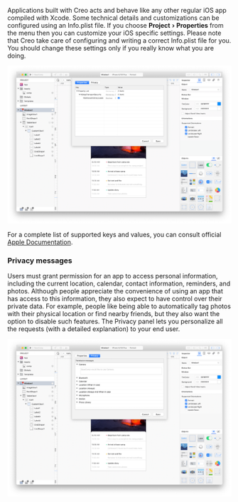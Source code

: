 Applications built with Creo acts and behave like any other regular iOS app compiled with Xcode. Some technical details and customizations can be configured using an Info.plist file.
If you choose **Project** **›** **Properties** from the menu then you can customize your iOS specific settings.
Please note that Creo take care of configuring and writing a correct Info.plist file for you. You should change these settings only if you really know what you are doing.

![Creo App](../images/creo/creo_properties_1.png)

For a complete list of supported keys and values, you can consult official [Apple Documentation](https://developer.apple.com/library/archive/documentation/General/Reference/InfoPlistKeyReference/Articles/iPhoneOSKeys.html#//apple_ref/doc/uid/TP40009252-SW1).

### Privacy messages

Users must grant permission for an app to access personal information, including the current location, calendar, contact information, reminders, and photos. Although people appreciate the convenience of using an app that has access to this information, they also expect to have control over their private data. For example, people like being able to automatically tag photos with their physical location or find nearby friends, but they also want the option to disable such features.
The Privacy panel lets you personalize all the requests (with a detailed explanation) to your end user.

![Creo App](../images/creo/creo_properties_2.png)